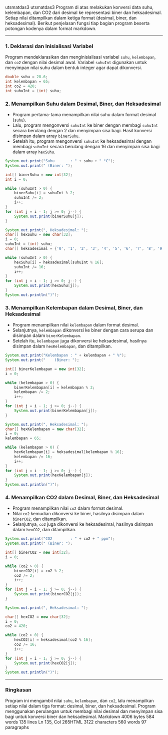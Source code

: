utsmatdas3
utsmatdas3
Program di atas melakukan konversi data suhu, kelembapan, dan CO2 dari desimal ke representasi biner dan heksadesimal. Setiap nilai ditampilkan dalam ketiga format (desimal, biner, dan heksadesimal). Berikut penjelasan fungsi tiap bagian program beserta potongan kodenya dalam format markdown.

---

### 1. Deklarasi dan Inisialisasi Variabel

Program mendeklarasikan dan menginisialisasi variabel `suhu`, `kelembapan`, dan `co2` dengan nilai desimal awal. Variabel `suhuInt` digunakan untuk menyimpan nilai suhu dalam bentuk integer agar dapat dikonversi.

```java
double suhu = 28.6;
int kelembapan = 65;
int co2 = 420; 
int suhuInt = (int) suhu;
```

### 2. Menampilkan Suhu dalam Desimal, Biner, dan Heksadesimal

- Program pertama-tama menampilkan nilai suhu dalam format desimal (`suhu`).
- Lalu, program mengonversi `suhuInt` ke biner dengan membagi `suhuInt` secara berulang dengan 2 dan menyimpan sisa bagi. Hasil konversi disimpan dalam array `binerSuhu`.
- Setelah itu, program mengonversi `suhuInt` ke heksadesimal dengan membagi `suhuInt` secara berulang dengan 16 dan menyimpan sisa bagi dalam array `hexSuhu`.

```java
System.out.print("Suhu       : " + suhu + " °C");
System.out.print(" (Biner: ");

int[] binerSuhu = new int[32];
int i = 0; 

while (suhuInt > 0) { 
    binerSuhu[i] = suhuInt % 2; 
    suhuInt /= 2; 
    i++; 
}
for (int j = i - 1; j >= 0; j--) {
    System.out.print(binerSuhu[j]); 
}

System.out.print(", Heksadesimal: ");
char[] hexSuhu = new char[32]; 
i = 0; 
suhuInt = (int) suhu;
char[] heksadesimal = {'0', '1', '2', '3', '4', '5', '6', '7', '8', '9', 'A', 'B', 'C', 'D', 'E', 'F'}; 

while (suhuInt > 0) { 
    hexSuhu[i] = heksadesimal[suhuInt % 16]; 
    suhuInt /= 16; 
    i++; 
}
for (int j = i - 1; j >= 0; j--) {
    System.out.print(hexSuhu[j]); 
}
System.out.println(")");
```

### 3. Menampilkan Kelembapan dalam Desimal, Biner, dan Heksadesimal

- Program menampilkan nilai `kelembapan` dalam format desimal.
- Selanjutnya, `kelembapan` dikonversi ke biner dengan cara serupa dan disimpan dalam `binerKelembapan`.
- Setelah itu, `kelembapan` juga dikonversi ke heksadesimal, hasilnya disimpan dalam `hexKelembapan`, dan ditampilkan.

```java
System.out.print("Kelembapan : " + kelembapan + " %");
System.out.print("    (Biner: ");

int[] binerKelembapan = new int[32]; 
i = 0; 

while (kelembapan > 0) { 
    binerKelembapan[i] = kelembapan % 2; 
    kelembapan /= 2; 
    i++;
}
for (int j = i - 1; j >= 0; j--) {
    System.out.print(binerKelembapan[j]); 
}

System.out.print(", Heksadesimal: ");
char[] hexKelembapan = new char[32]; 
i = 0; 
kelembapan = 65; 

while (kelembapan > 0) { 
    hexKelembapan[i] = heksadesimal[kelembapan % 16];
    kelembapan /= 16; 
    i++; 
}
for (int j = i - 1; j >= 0; j--) {
    System.out.print(hexKelembapan[j]); 
}
System.out.println(")");
```

### 4. Menampilkan CO2 dalam Desimal, Biner, dan Heksadesimal

- Program menampilkan nilai `co2` dalam format desimal.
- Nilai `co2` kemudian dikonversi ke biner, hasilnya disimpan dalam `binerCO2`, dan ditampilkan.
- Selanjutnya, `co2` juga dikonversi ke heksadesimal, hasilnya disimpan dalam `hexCO2`, dan ditampilkan.

```java
System.out.print("CO2        : " + co2 + " ppm"); 
System.out.print(" (Biner: ");

int[] binerCO2 = new int[32]; 
i = 0; 

while (co2 > 0) { 
    binerCO2[i] = co2 % 2; 
    co2 /= 2;
    i++; 
}
for (int j = i - 1; j >= 0; j--) {
    System.out.print(binerCO2[j]); 
}

System.out.print(", Heksadesimal: ");

char[] hexCO2 = new char[32]; 
i = 0; 
co2 = 420;

while (co2 > 0) { 
    hexCO2[i] = heksadesimal[co2 % 16]; 
    co2 /= 16; 
    i++; 
}
for (int j = i - 1; j >= 0; j--) {
    System.out.print(hexCO2[j]); 
}
System.out.println(")");
```

---

### Ringkasan
Program ini mengambil nilai `suhu`, `kelembapan`, dan `co2`, lalu menampilkan setiap nilai dalam tiga format: desimal, biner, dan heksadesimal. Program menggunakan perulangan untuk membagi nilai desimal dan menyimpan sisa bagi untuk konversi biner dan heksadesimal.
Markdown 4006 bytes 584 words 135 lines Ln 135, Col 265HTML 3122 characters 560 words 97 paragraphs
